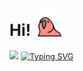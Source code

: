 # **Hi!** <img src="https://raw.githubusercontent.com/LASKAV/LASKAV/main/ime/6oa.gif" width="10%"/>
<img src="https://media.giphy.com/media/WUlplcMpOCEmTGBtBW/giphy.gif" width="15%"> [![Typing SVG](https://readme-typing-svg.herokuapp.com?color=ffffff&lines=Code+time+code)](https://git.io/typing-svg)


